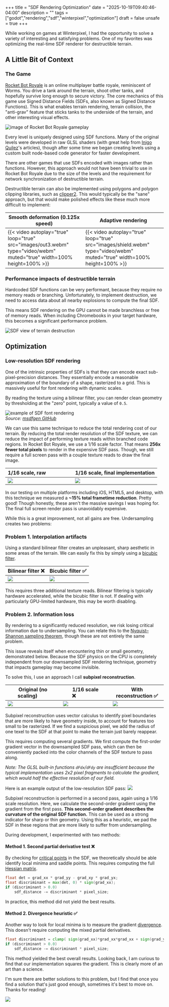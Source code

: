 +++
title = "SDF Rendering Optimization"
date = "2025-10-19T09:40:46-04:00"
description = ""
tags = ["godot","rendering","sdf","winterpixel","optimization"]
draft = false
unsafe = true
+++

While working on games at Winterpixel, I had the opportunity to solve a variety of interesting and satisfying problems. One of my favorites was optimizing the real-time SDF renderer for destructible terrain.

## A Little Bit of Context

### The Game

[Rocket Bot Royale](https://rocketbotroyale.winterpixel.io/) is an online multiplayer battle royale, reminiscent of Worms. You drive a tank around the terrain, shoot other tanks, and hopefully survive long enough to secure victory. The core mechanics of this game use Signed Distance Fields (SDFs, also known as Signed Distance Functions). This is what enables terrain rendering, terrain collision, the "anti-grav" feature that sticks tanks to the underside of the terrain, and other interesting visual effects.

![image of Rocket Bot Royale gameplay](images/iPhone5-1.png)

Every level is uniquely designed using SDF functions. Many of the original levels were developed in raw GLSL shaders (with great help from [Inigo Quilez](https://iquilezles.org/articles/distfunctions2d/)'s articles), though after some time we began creating levels using a custom built node-based code generator for faster development.

There are other games that use SDFs encoded with images rather than functions. However, this approach would not have been trivial to use in Rocket Bot Royale due to the size of the levels and the requirement for network synchronization of destructible terrain.

<!-- While these function-based SDFs aren't great for creating content quickly and creatively, they are relatively performant for both collision detection on the CPU and for rendering on the GPU. These functions are branchless and free of memory reads. They also enable creating polished visual effects like these: -->

Destructible terrain can also be implemented using polygons and polygon clipping libraries, such as [clipper2](https://github.com/AngusJohnson/Clipper2). This would typically be the "sane" approach, but that would make polished effects like these much more difficult to implement:

| Smooth deformation (0.125x speed) | Adaptive rendering |
|---|---|
| {{< video autoplay="true" loop="true" src="images/out3.webm" type="video/webm" muted="true" width=100% height=100% >}} | {{< video autoplay="true" loop="true" src="images/shield.webm" type="video/webm" muted="true" width=100% height=100% >}} |
<!-- {{< video autoplay="true" loop="true" src="images/out3.webm" type="video/webm" muted="true" width=100% height=100% >}} -->

### Performance impacts of destructible terrain

Hardcoded SDF functions can be very performant, because they require no memory reads or branching. Unfortunately, to implement destruction, we need to access data about all nearby explosions to compute the final SDF.

This means SDF rendering on the GPU cannot be made branchless or free of memory reads. When including Chromebooks in your target hardware, this becomes a significant performance problem.
<!-- 
*(This is improved by the approach of storing explosions on a regular grid, creating an upper bound for total explosions in a given space, therefore limiting memory reads per pixel. But with large maps and lots of destruction, this still adds up quick.)* -->

![SDF view of terrain destruction](images/Screenshot%202025-10-19%20113435.png)

## Optimization
### Low-resolution SDF rendering

One of the intrinsic properties of SDFs is that they can encode exact sub-pixel-precision distances. They essentially encode a reasonable approximation of the boundary of a shape, rasterized to a grid. This is massively useful for font rendering with dynamic scales.

By reading the texture using a bilinear filter, you can render clean geometry by thresholding at the "zero" point, typically a value of `0.5`.

![example of SDF font rendering](https://user-images.githubusercontent.com/18639794/106391905-e679af00-63ef-11eb-96c3-993176330911.png)<br>
*Source: [msdfgen GitHub](https://github.com/Chlumsky/msdfgen?tab=readme-ov-file#multi-channel-signed-distance-field-generator)*



We can use this same technique to reduce the total rendering cost of our terrain. By reducing the total render resolution of the SDF texture, we can reduce the impact of performing texture reads within branched code regions. In Rocket Bot Royale, we use a 1/16 scale factor. That means **256x fewer total pixels** to render in the expensive SDF pass. Though, we still require a full screen pass with a couple texture reads to draw the final image.

| 1/16 scale, raw&nbsp;&nbsp;&nbsp;&nbsp;&nbsp;&nbsp;&nbsp;&nbsp;&nbsp;&nbsp;&nbsp;&nbsp;&nbsp;&nbsp;&nbsp;&nbsp;&nbsp;&nbsp; | 1/16 scale, final implementation |
|---|---|
| ![](images/chunky.png) | ![](images/smooth.png) |

In our testing on multiple platforms including iOS, HTML5, and desktop, with this technique we measured a **~15% total frametime reduction**. Pretty good! Though honestly, these aren't the massive savings I was hoping for. The final full screen render pass is unavoidably expensive.

While this is a great improvement, not all gains are free. Undersampling creates two problems:

### Problem 1. Interpolation artifacts

Using a standard bilinear filter creates an unpleasant, sharp aesthetic in some areas of the terrain. We can easily fix this by simply using a [bicubic filter](https://en.wikipedia.org/wiki/Bicubic_interpolation).

| Bilinear filter ❌ | Bicubic filter ✅ |
|---|---|
| ![](images/bilinear.png) | ![](images/bicubic.png) |

This requires three additional texture reads. Bilinear filtering is typically hardware accelerated, while the bicubic filter is not. If dealing with particularly GPU-limited hardware, this may be worth disabling.


### Problem 2. Information loss

By rendering to a significantly reduced resolution, we risk losing critical information due to undersampling. You can relate this to the [Nyquist–Shannon sampling theorem](https://en.wikipedia.org/wiki/Nyquist%E2%80%93Shannon_sampling_theorem), though these are not entirely the same problem.

This issue reveals itself when encountering thin or small geometry, demonstrated below. Because the SDF physics on the CPU is completely independent from our downsampled SDF rendering technique, geometry that impacts gameplay may become invisible.

To solve this, I use an approach I call **subpixel reconstruction**.

| Original (no scaling)&nbsp;&nbsp;&nbsp;&nbsp;&nbsp;&nbsp;&nbsp;&nbsp; | 1/16 scale ❌&nbsp;&nbsp;&nbsp;&nbsp;&nbsp;&nbsp;&nbsp;&nbsp;&nbsp;&nbsp;&nbsp;&nbsp;&nbsp;&nbsp;&nbsp;&nbsp;&nbsp; | With reconstruction ✅ |
|---|---|---|
| ![](images/orig4.png) | ![](images/without4.png) | ![](images/with4.png) |

Subpixel reconstruction uses vector calculus to identify pixel boundaries that are more likely to have geometry inside, to account for features too small to be rasterized. If we find a suspicious pixel, we add the radius of one texel to the SDF at that point to make the terrain just barely reappear.

This requires computing several gradients. We first compute the first-order gradient vector in the downsampled SDF pass, which can then be conveniently packed into the color channels of the SDF texture to pass along.

*Note: The GLSL built-in functions `dFdx`/`dFdy` are insufficient because the typical implementation uses 2x2 pixel fragments to calculate the gradient, which would half the effective resolution of our field.*

Here is an example output of the low-resolution SDF pass:
![](images/sdf2.png)

Subpixel reconstruction is performed in a second pass, again using a 1/16 scale resolution. Here, we calculate the second-order gradient using the gradient from the first pass. **This second-order gradient describes the curvature of the original SDF function.** This can be used as a strong indicator for sharp or thin geometry. Using this as a heuristic, we pad the SDF in these regions that are more likely to suffer from undersampling.


During development, I experimented with two methods:

#### Method 1. Second partial derivative test ❌

By checking for [critical points](https://en.wikipedia.org/wiki/Second_partial_derivative_test) in the SDF, we theoretically should be able identify local minima and saddle points. This requires computing the full [Hessian matrix](https://en.wikipedia.org/wiki/Hessian_matrix).

```glsl
float det = grad_xx * grad_yy - grad_xy * grad_yx;
float discriminant = max(det, 0) * sign(grad_xx);
if (discriminant > 0.0)
    sdf_distance -= discriminant * pixel_size;
```

In practice, this method did not yield the best results.

#### Method 2. Divergence heuristic ✅

Another way to look for local minima is to measure the gradient [divergence](https://en.wikipedia.org/wiki/Divergence). This doesn't require computing the mixed partial derivatives.

```glsl
float discriminant = clamp( sign(grad_xx)*grad_xx*grad_xx + sign(grad_yy)*grad_yy*grad_yy, 0, 1 );
if (discriminant > 0.0)
    sdf_distance -= discriminant * pixel_size;
```

This method yielded the best overall results. Looking back, I am curious to find that our implementation squares the gradient. This is clearly more of an art than a science.

I'm sure there are better solutions to this problem, but I find that once you find a solution that's just good enough, sometimes it's best to move on.
Thanks for reading!

![](images/iPhone5-2.png)